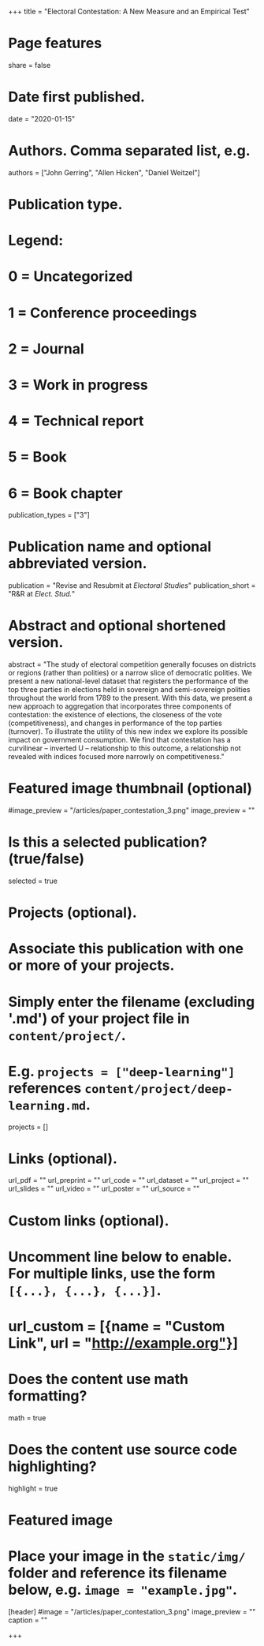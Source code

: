 +++
title = "Electoral Contestation: A New Measure and an Empirical Test"

# Page features
share =  false 


# Date first published.
date = "2020-01-15"

# Authors. Comma separated list, e.g.
authors = ["John Gerring", "Allen Hicken", "Daniel Weitzel"]

# Publication type.
# Legend:
# 0 = Uncategorized
# 1 = Conference proceedings
# 2 = Journal
# 3 = Work in progress
# 4 = Technical report
# 5 = Book
# 6 = Book chapter
publication_types = ["3"]

# Publication name and optional abbreviated version.
publication = "Revise and Resubmit at *Electoral Studies*"
publication_short = "R&R at *Elect. Stud.*"

# Abstract and optional shortened version.
abstract = "The study of electoral competition generally focuses on districts or regions (rather than polities) or a narrow slice of democratic polities. We present a new national-level dataset that registers the performance of the top three parties in elections held in sovereign and semi-sovereign polities throughout the world from 1789 to the present. With this data, we present a new approach to aggregation that incorporates three components of contestation: the existence of elections, the closeness of the vote (competitiveness), and changes in performance of the top parties (turnover). To illustrate the utility of this new index we explore its possible impact on government consumption. We find that contestation has a curvilinear – inverted U – relationship to this outcome, a relationship not revealed with indices focused more narrowly on competitiveness."

# Featured image thumbnail (optional)
#image_preview = "/articles/paper_contestation_3.png"
image_preview = ""

# Is this a selected publication? (true/false)
selected = true

# Projects (optional).
#   Associate this publication with one or more of your projects.
#   Simply enter the filename (excluding '.md') of your project file in `content/project/`.
#   E.g. `projects = ["deep-learning"]` references `content/project/deep-learning.md`.
projects = []

# Links (optional).
url_pdf = ""
url_preprint = ""
url_code = ""
url_dataset = ""
url_project = ""
url_slides = ""
url_video = ""
url_poster = ""
url_source = ""

# Custom links (optional).
#   Uncomment line below to enable. For multiple links, use the form `[{...}, {...}, {...}]`.
# url_custom = [{name = "Custom Link", url = "http://example.org"}]

# Does the content use math formatting?
math = true

# Does the content use source code highlighting?
highlight = true

# Featured image
# Place your image in the `static/img/` folder and reference its filename below, e.g. `image = "example.jpg"`.
[header]
#image = "/articles/paper_contestation_3.png"
image_preview = ""
caption = ""

+++

